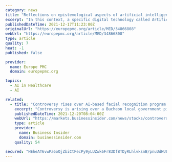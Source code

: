 ```yaml
---
category: news
title: "Reflections on epistemological aspects of artificial intelligence during the COVID-19 pandemic."
excerpt: "In this context, a specific digital technology called Artificial Intelligence (AI) plays an important role and has been used by several countries as a health strategy in an attempt to understand, control and find a cure for the Coronavirus disease (COVID-19) caused by this virus (DSouza et al."
publishedDateTime: 2021-12-17T11:23:00Z
originalUrl: "https://europepmc.org/article/MED/34866808"
webUrl: "https://europepmc.org/article/MED/34866808"
type: article
quality: 7
heat: -1
published: false

provider:
  name: Europe PMC
  domain: europepmc.org

topics:
  - AI in Healthcare
  - AI

related:
  - title: "Controversy rises over AI-based facial recognition program used to track COVID-19 patients"
    excerpt: "Controversy is arising over a Bucheon local government pilot project to combine AI-based facial recognition technology with thousands of"
    publishedDateTime: 2021-12-20T08:04:00Z
    webUrl: "https://markets.businessinsider.com/news/stocks/controversy-rises-over-ai-based-facial-recognition-program-used-to-track-covid-19-patients-10859882"
    type: article
    provider:
      name: Business Insider
      domain: businessinsider.com
    quality: 54

secured: "HEheAT6vwPa6oOjZbiCtFecPy9yLUZwk6Fr83DfBTDyRLhlvksnB/pnuUdHUL2gDh5GvX6qLoRVn+7Xki3UiOJccGm/ptP86A2lOB4WZB0x0nWRB7nLa2ZtavAgbaYj7HAOWnvsye95tgEWM/Ih4GJAGlSm1F7mmmbNaWNe595f842eoKZyF0VTXtgE0V07GVysjlIP1H43+0cFO10ceB7HY9Jh6p3b5SFW/TVLBP8vPSOTKmm57ky0mcIxupq72EtXuMWZspTpqK5zzMgBl+iDUl8/tHjvDPfGhaQAv8kUuLKw3Z//iJaC89QelH0Rgi0spdbG1+yZWqZpqJf5deu/m0VC//09z8kEXmHy/B1w=;wPrUQ1SqPfpvxDES8nXR1g=="
---
```


